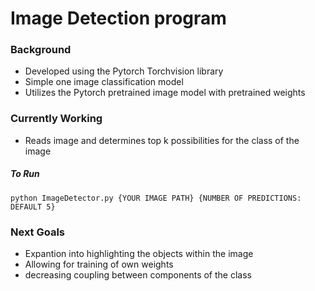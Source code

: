 # Image Detection program

### Background
- Developed using the Pytorch Torchvision library
- Simple one image classification model
- Utilizes the Pytorch pretrained image model with pretrained weights

### Currently Working
- Reads image and determines top k possibilities for the class of the image

##### To Run
```
python ImageDetector.py {YOUR IMAGE PATH} {NUMBER OF PREDICTIONS: DEFAULT 5}
```

### Next Goals
- Expantion into highlighting the objects within the image
- Allowing for training of own weights
- decreasing coupling between components of the class

